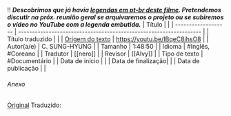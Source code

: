 !! ***Descobrimos que já havia [legendas em pt-br deste filme](https://www.opensubtitles.org/en/subtitles/9216116/my-brothers-and-sisters-in-the-north-pb). Pretendemos discutir na próx. reunião geral se arquivaremos o projeto ou se subiremos o vídeo no YouTube com a legenda embutida.***
|  Título                    |                                                                    |
| ------------------- | ------------------------------------------------------------------ |
| Título traduzido           |                                                                    |
| [Origem do texto](https://www.youtube.com/watch?v=IBqeC8ihsO8) | https://youtu.be/IBqeC8ihsO8                                       |
| Autor(a/e)         | C. SUNG-HYUNG                                                      |
| Tamanho            | 1:48:50                                                            |
| Idioma             | #Inglês, #Coreano                                                  |
| Tradutor           | [[nero]]                                                               |
| Revisor            | [[Alvy]]                                                           |
| Tipo de texto      | #Documentário                                                       |
| Data de início     |                                                                    |
| Data de finalização|                                                                    |
| Data de publicação |                                                                    |

###### Anexo
[Original](https://www.youtube.com/watch?v=IBqeC8ihsO8)
Traduzido: